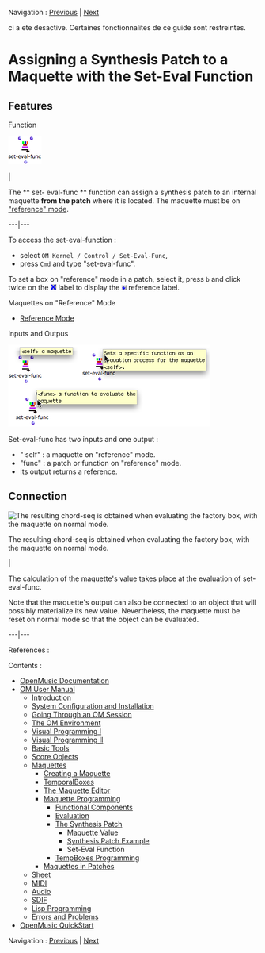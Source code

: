 Navigation : [Previous](Synthpatchexample "page
précédente\(Synthesis Patch Example\)") | [Next](TempProgramming
"Next\(TempBoxes Programming\)")

ci a ete desactive. Certaines fonctionnalites de ce guide sont restreintes.

# Assigning a Synthesis Patch to a Maquette with the Set-Eval Function

## Features

Function

![](../res/seteval_icon.png)

|

The  ** set- eval-func ** function can assign a synthesis patch to an internal
maquette  **from the patch** where it is located. The maquette must be on
["reference" mode](RefMode).  
  
---|---  
  
To access the set-eval-function :

  * select `OM Kernel / Control / Set-Eval-Func`, 
  * press `Cmd` and type "set-eval-func".

To set a box on "reference" mode in a patch, select it, press `b` and click
twice on the ![](../res/cross_icon.png) label to display the
![](../res/ref_icon.png) reference label.

Maquettes on "Reference" Mode

  * [Reference Mode](Maquettes%20in%20Patches2)

Inputs and Outpus

![](../res/setevalfunc.png)

Set-eval-func has two inputs and one output :

  * " self" : a maquette on "reference" mode. 
  * "func" : a patch or function on "reference" mode.
  * Its output returns a reference.

## Connection

![The resulting chord-seq is obtained when evaluating the factory box, with
the maquette on normal mode.](../res/setevfun.png)

The resulting chord-seq is obtained when evaluating the factory box, with the
maquette on normal mode.

|

The calculation of the maquette's value takes place at the evaluation of set-
eval-func.

Note that the maquette's output can also be connected to an object that will
possibly materialize its new value. Nevertheless, the maquette must be reset
on normal mode so that the object can be evaluated.  
  
---|---  
  
References :

Contents :

  * [OpenMusic Documentation](OM-Documentation)
  * [OM User Manual](OM-User-Manual)
    * [Introduction](00-Contents)
    * [System Configuration and Installation](Installation)
    * [Going Through an OM Session](Goingthrough)
    * [The OM Environment](Environment)
    * [Visual Programming I](BasicVisualProgramming)
    * [Visual Programming II](AdvancedVisualProgramming)
    * [Basic Tools](BasicObjects)
    * [Score Objects](ScoreObjects)
    * [Maquettes](Maquettes)
      * [Creating a Maquette](Maquette)
      * [TemporalBoxes](TemporalBoxes)
      * [The Maquette Editor](Editor)
      * [Maquette Programming](Programming%20Maquette)
        * [Functional Components](InputsOutputs)
        * [Evaluation](MaquetteEvaluation)
        * [The Synthesis Patch](Synthpatchprog)
          * [Maquette Value](Synthesispatch)
          * [Synthesis Patch Example](Synthpatchexample)
          * Set-Eval Function
        * [TempBoxes Programming](TempProgramming)
      * [Maquettes in Patches](Maquettes%20in%20Patches)
    * [Sheet](Sheet)
    * [MIDI](MIDI)
    * [Audio](Audio)
    * [SDIF](SDIF)
    * [Lisp Programming](Lisp)
    * [Errors and Problems](errors)
  * [OpenMusic QuickStart](QuickStart-Chapters)

Navigation : [Previous](Synthpatchexample "page
précédente\(Synthesis Patch Example\)") | [Next](TempProgramming
"Next\(TempBoxes Programming\)")

